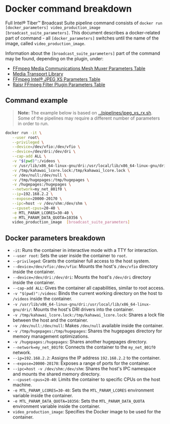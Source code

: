 # Docker command breakdown

Full Intel® Tiber™ Broadcast Suite pipeline command consists of `docker run [docker_parameters] video_production_image [broadcast_suite_parameters]`.
This document describes a docker-related part of command - all `[docker_parameters]` switches until the name of the image, called `video_production_image`.

Information about the `[broadcast_suite_parameters]` part of the command may be found, depending on the plugin, under:
- [FFmpeg Media Communications Mesh Muxer Parameters Table](plugins/media-communications-mesh.md)
- [Media Transport Library](plugins/media-transport-library.md)
- [FFmpeg Intel® JPEG XS Parameters Table](plugins/svt-jpeg-xs.md)
- [Raisr FFmpeg Filter Plugin Parameters Table](plugins/video-super-resolution.md)


## Command example

> **Note:** The example below is based on [../pipelines/jpeg_xs_rx.sh](pipelines/jpeg_xs_rx.sh). Some of the pipelines may require a different number of parameters in order to run.

```bash
docker run -it \
   --user root\
   --privileged \
   --device=/dev/vfio:/dev/vfio \
   --device=/dev/dri:/dev/dri \
   --cap-add ALL \
   -v "$(pwd)":/videos \
   -v /usr/lib/x86_64-linux-gnu/dri:/usr/local/lib/x86_64-linux-gnu/dri/ \
   -v /tmp/kahawai_lcore.lock:/tmp/kahawai_lcore.lock \
   -v /dev/null:/dev/null \
   -v /tmp/hugepages:/tmp/hugepages \
   -v /hugepages:/hugepages \
   --network=my_net_801f0 \
   --ip=192.168.2.2 \
   --expose=20000-20170 \
   --ipc=host -v /dev/shm:/dev/shm \
   --cpuset-cpus=20-40 \
   -e MTL_PARAM_LCORES=30-40 \
   -e MTL_PARAM_DATA_QUOTA=10356 \
   video_production_image  [broadcast_suite_parameters]
```

## Docker parameters breakdown

- `-it`: Runs the container in interactive mode with a TTY for interaction.
- `--user root`: Sets the user inside the container to `root`.
- `--privileged`: Grants the container full access to the host system.
- `--device=/dev/vfio:/dev/vfio`: Mounts the host's `/dev/vfio` directory inside the container.
- `--device=/dev/dri:/dev/dri`: Mounts the host's `/dev/dri` directory inside the container.
- `--cap-add ALL`: Gives the container all capabilities, similar to root access.
- `-v "$(pwd)":/videos`: Binds the current working directory on the host to `/videos` inside the container.
- `-v /usr/lib/x86_64-linux-gnu/dri:/usr/local/lib/x86_64-linux-gnu/dri/`: Mounts the host's DRI drivers into the container.
- `-v /tmp/kahawai_lcore.lock:/tmp/kahawai_lcore.lock`: Shares a lock file between the host and the container.
- `-v /dev/null:/dev/null`: Makes `/dev/null` available inside the container.
- `-v /tmp/hugepages:/tmp/hugepages`: Shares the hugepages directory for memory management optimizations.
- `-v /hugepages:/hugepages`: Shares another hugepages directory.
- `--network=my_net_801f0`: Connects the container to the `my_net_801f0` network.
- `--ip=192.168.2.2`: Assigns the IP address `192.168.2.2` to the container.
- `--expose=20000-20170`: Exposes a range of ports for the container.
- `--ipc=host -v /dev/shm:/dev/shm`: Shares the host's IPC namespace and mounts the shared memory directory.
- `--cpuset-cpus=20-40`: Limits the container to specific CPUs on the host machine.
- `-e MTL_PARAM_LCORES=30-40`: Sets the `MTL_PARAM_LCORES` environment variable inside the container.
- `-e MTL_PARAM_DATA_QUOTA=10356`: Sets the `MTL_PARAM_DATA_QUOTA` environment variable inside the container.
- `video_production_image`: Specifies the Docker image to be used for the container.
